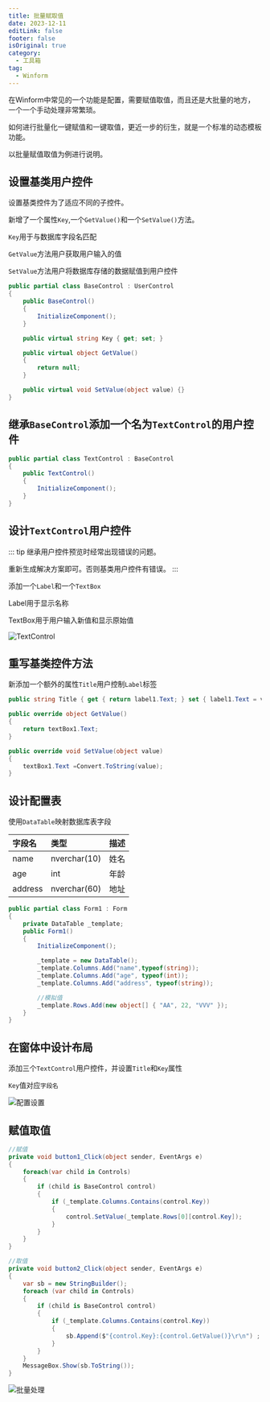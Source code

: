 ```yaml
---
title: 批量赋取值
date: 2023-12-11
editLink: false
footer: false
isOriginal: true
category:
  - 工具箱
tag:
  - Winform
---
```


在Winform中常见的一个功能是配置，需要赋值取值，而且还是大批量的地方，一个一个手动处理非常繁琐。

如何进行批量化一键赋值和一键取值，更近一步的衍生，就是一个标准的动态模板功能。

以批量赋值取值为例进行说明。

## 设置基类用户控件

设置基类控件为了适应不同的子控件。

新增了一个属性`Key`,一个`GetValue()`和一个`SetValue()`方法。

`Key`用于与数据库字段名匹配

`GetValue`方法用户获取用户输入的值

`SetValue`方法用户将数据库存储的数据赋值到用户控件

```cs
public partial class BaseControl : UserControl
{
    public BaseControl()
    {
        InitializeComponent();
    }

    public virtual string Key { get; set; }

    public virtual object GetValue()
    {
        return null;
    }

    public virtual void SetValue(object value) {}
}
```

## 继承`BaseControl`添加一个名为`TextControl`的用户控件

```cs
public partial class TextControl : BaseControl
{
    public TextControl()
    {
        InitializeComponent();
    }
}
```

## 设计`TextControl`用户控件

::: tip
继承用户控件预览时经常出现错误的问题。

重新生成解决方案即可。否则基类用户控件有错误。
:::

添加一个`Label`和一个`TextBox`

Label用于显示名称

TextBox用于用户输入新值和显示原始值

![TextControl](https://nas.ilyl.life:8092/dotnet/winform1.png)

## 重写基类控件方法

新添加一个额外的属性`Title`用户控制`Label`标签

```cs
public string Title { get { return label1.Text; } set { label1.Text = value; } }

public override object GetValue()
{
    return textBox1.Text;
}

public override void SetValue(object value)
{
    textBox1.Text =Convert.ToString(value);
}
   ```

## 设计配置表

使用`DataTable`映射数据库表字段

|字段名|类型|描述|
|:-|:-|:-|
|name|nverchar(10)|姓名|
|age|int|年龄|
|address|nverchar(60)|地址|

```cs
public partial class Form1 : Form
{
    private DataTable _template;
    public Form1()
    {
        InitializeComponent();

        _template = new DataTable();
        _template.Columns.Add("name",typeof(string));
        _template.Columns.Add("age", typeof(int));
        _template.Columns.Add("address", typeof(string));

        //模拟值
        _template.Rows.Add(new object[] { "AA", 22, "VVV" });
    }
}
```

## 在窗体中设计布局

添加三个`TextControl`用户控件，并设置`Title`和`Key`属性

`Key`值对应`字段名`

![配置设置](https://nas.ilyl.life:8092/dotnet/winform2.png)

## 赋值取值

```cs
//赋值
private void button1_Click(object sender, EventArgs e)
{
    foreach(var child in Controls)
    {
        if (child is BaseControl control)
        {
            if (_template.Columns.Contains(control.Key))
            {
                control.SetValue(_template.Rows[0][control.Key]);
            }
        }
    }
}

//取值
private void button2_Click(object sender, EventArgs e)
{
    var sb = new StringBuilder();
    foreach (var child in Controls)
    {
        if (child is BaseControl control)
        {
            if (_template.Columns.Contains(control.Key))
            {
                sb.Append($"{control.Key}:{control.GetValue()}\r\n") ;
            }
        }
    }
    MessageBox.Show(sb.ToString());
}
```

![批量处理](https://nas.ilyl.life:8092/dotnet/winform3.gif)
